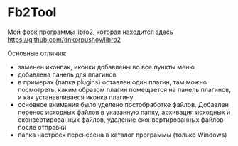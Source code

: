 # Fb2Tool
Мой форк программы libro2, которая находится здесь https://github.com/dnkorpushov/libro2

Основные отличия:
- заменен иконпак, иконки добавлены во все пункты меню
- добавлена панель для плагинов
- в примерах (папка plugins) оставлен один плагин, там можно посмотреть, каким образом плагин помещается на панель плагинов, и как устанавливаеся иконка плагину
- основное внимания было уделено постобработке файлов. Добавлен перенос исходных файлов в указанную папку, архивация исходных и сконвертированных файлов, удаление сконвертированных файлов после отправки
- папка настроек перенесена в каталог программы (только Windows)
